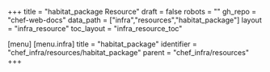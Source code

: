 +++
title = "habitat_package Resource"
draft = false
robots = ""
gh_repo = "chef-web-docs"
data_path = ["infra","resources","habitat_package"]
layout = "infra_resource"
toc_layout = "infra_resource_toc"

[menu]
  [menu.infra]
    title = "habitat_package"
    identifier = "chef_infra/resources/habitat_package"
    parent = "chef_infra/resources"
+++

<!-- The contents of this page are automatically generated from the habitat_package.yaml file in the data/infra/resources directory. -->
<!-- To suggest a change, edit the https://github.com/chef/chef/blob/main/lib/chef/resource/habitat_package.rb file and submit a pull request to the https://github.com/chef/chef repository. -->
<!-- markdownlint-disable-file -->
